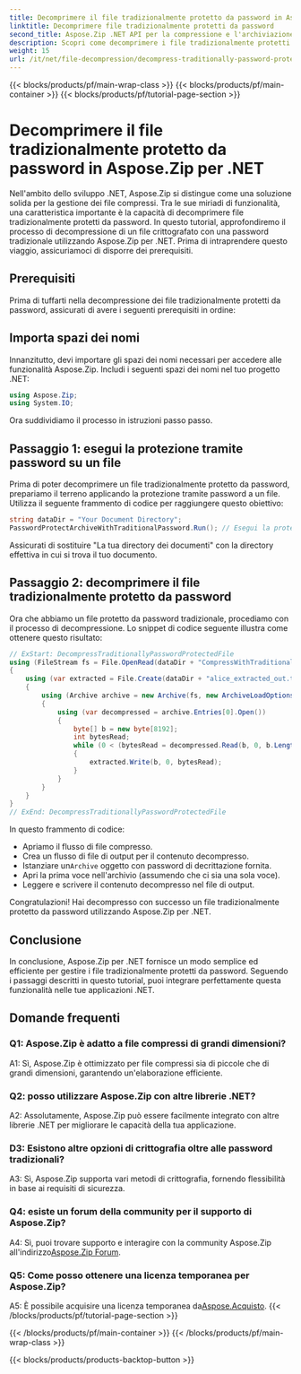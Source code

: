 ```yaml
---
title: Decomprimere il file tradizionalmente protetto da password in Aspose.Zip per .NET
linktitle: Decomprimere file tradizionalmente protetti da password
second_title: Aspose.Zip .NET API per la compressione e l'archiviazione dei file
description: Scopri come decomprimere i file tradizionalmente protetti da password utilizzando Aspose.Zip per .NET. Una guida passo passo per un'integrazione perfetta.
weight: 15
url: /it/net/file-decompression/decompress-traditionally-password-protected-file/
---
```


{{< blocks/products/pf/main-wrap-class >}}
{{< blocks/products/pf/main-container >}}
{{< blocks/products/pf/tutorial-page-section >}}

# Decomprimere il file tradizionalmente protetto da password in Aspose.Zip per .NET

Nell'ambito dello sviluppo .NET, Aspose.Zip si distingue come una soluzione solida per la gestione dei file compressi. Tra le sue miriadi di funzionalità, una caratteristica importante è la capacità di decomprimere file tradizionalmente protetti da password. In questo tutorial, approfondiremo il processo di decompressione di un file crittografato con una password tradizionale utilizzando Aspose.Zip per .NET. Prima di intraprendere questo viaggio, assicuriamoci di disporre dei prerequisiti.

## Prerequisiti

Prima di tuffarti nella decompressione dei file tradizionalmente protetti da password, assicurati di avere i seguenti prerequisiti in ordine:

## Importa spazi dei nomi

Innanzitutto, devi importare gli spazi dei nomi necessari per accedere alle funzionalità Aspose.Zip. Includi i seguenti spazi dei nomi nel tuo progetto .NET:

```csharp
using Aspose.Zip;
using System.IO;
```

Ora suddividiamo il processo in istruzioni passo passo.

## Passaggio 1: esegui la protezione tramite password su un file

Prima di poter decomprimere un file tradizionalmente protetto da password, prepariamo il terreno applicando la protezione tramite password a un file. Utilizza il seguente frammento di codice per raggiungere questo obiettivo:

```csharp
string dataDir = "Your Document Directory";
PasswordProtectArchiveWithTraditionalPassword.Run(); // Esegui la protezione tramite password su un file di esempio per utilizzarlo in seguito
```

Assicurati di sostituire "La tua directory dei documenti" con la directory effettiva in cui si trova il tuo documento.

## Passaggio 2: decomprimere il file tradizionalmente protetto da password

Ora che abbiamo un file protetto da password tradizionale, procediamo con il processo di decompressione. Lo snippet di codice seguente illustra come ottenere questo risultato:

```csharp
// ExStart: DecompressTraditionallyPasswordProtectedFile
using (FileStream fs = File.OpenRead(dataDir + "CompressWithTraditionalEncryption_out.zip"))
{
    using (var extracted = File.Create(dataDir + "alice_extracted_out.txt"))
    {
        using (Archive archive = new Archive(fs, new ArchiveLoadOptions() { DecryptionPassword = "p@s$" }))
        {
            using (var decompressed = archive.Entries[0].Open())
            {
                byte[] b = new byte[8192];
                int bytesRead;
                while (0 < (bytesRead = decompressed.Read(b, 0, b.Length)))
                {
                    extracted.Write(b, 0, bytesRead);
                }
            }
        }
    }
}
// ExEnd: DecompressTraditionallyPasswordProtectedFile
```

In questo frammento di codice:
- Apriamo il flusso di file compresso.
- Crea un flusso di file di output per il contenuto decompresso.
-  Istanziare un`Archive` oggetto con password di decrittazione fornita.
- Apri la prima voce nell'archivio (assumendo che ci sia una sola voce).
- Leggere e scrivere il contenuto decompresso nel file di output.

Congratulazioni! Hai decompresso con successo un file tradizionalmente protetto da password utilizzando Aspose.Zip per .NET.

## Conclusione

In conclusione, Aspose.Zip per .NET fornisce un modo semplice ed efficiente per gestire i file tradizionalmente protetti da password. Seguendo i passaggi descritti in questo tutorial, puoi integrare perfettamente questa funzionalità nelle tue applicazioni .NET.

## Domande frequenti

### Q1: Aspose.Zip è adatto a file compressi di grandi dimensioni?

A1: Sì, Aspose.Zip è ottimizzato per file compressi sia di piccole che di grandi dimensioni, garantendo un'elaborazione efficiente.

### Q2: posso utilizzare Aspose.Zip con altre librerie .NET?

A2: Assolutamente, Aspose.Zip può essere facilmente integrato con altre librerie .NET per migliorare le capacità della tua applicazione.

### D3: Esistono altre opzioni di crittografia oltre alle password tradizionali?

A3: Sì, Aspose.Zip supporta vari metodi di crittografia, fornendo flessibilità in base ai requisiti di sicurezza.

### Q4: esiste un forum della community per il supporto di Aspose.Zip?

 A4: Sì, puoi trovare supporto e interagire con la community Aspose.Zip all'indirizzo[Aspose.Zip Forum](https://forum.aspose.com/c/zip/37).

### Q5: Come posso ottenere una licenza temporanea per Aspose.Zip?

 A5: È possibile acquisire una licenza temporanea da[Aspose.Acquisto](https://purchase.aspose.com/temporary-license/).
{{< /blocks/products/pf/tutorial-page-section >}}

{{< /blocks/products/pf/main-container >}}
{{< /blocks/products/pf/main-wrap-class >}}

{{< blocks/products/products-backtop-button >}}

